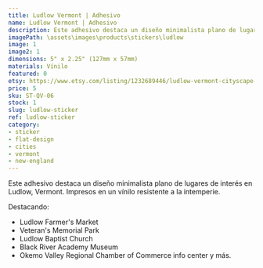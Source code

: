 ```yaml
---
title: Ludlow Vermont | Adhesivo
name: Ludlow Vermont | Adhesivo
description: Este adhesivo destaca un diseño minimalista plano de lugares de interés en Ludlow, Vermont. Impresos en un vínilo resistente a la intemperie.
imagePath: \assets\images\products\stickers\ludlow
image: 1
image2: 1
dimensions: 5" x 2.25" (127mm x 57mm)
materials: Vínilo
featured: 0
etsy: https://www.etsy.com/listing/1232689446/ludlow-vermont-cityscape-sticker
price: 5
sku: ST-QV-06
stock: 1
slug: ludlow-sticker
ref: ludlow-sticker
category:
- sticker
- flat-design
- cities
- vermont
- new-england
---
```

Este adhesivo destaca un diseño minimalista plano de lugares de interés en Ludlow, Vermont. Impresos en un vínilo resistente a la intemperie.

Destacando:
- Ludlow Farmer's Market
- Veteran's Memorial Park
- Ludlow Baptist Church
- Black River Academy Museum
- Okemo Valley Regional Chamber of Commerce info center
y más.
